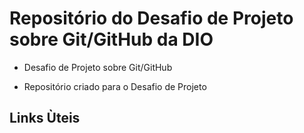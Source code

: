 # Repositório do Desafio de Projeto sobre Git/GitHub da DIO
* Desafio de Projeto sobre Git/GitHub

* Repositório criado para o Desafio de Projeto

## Links Ùteis
